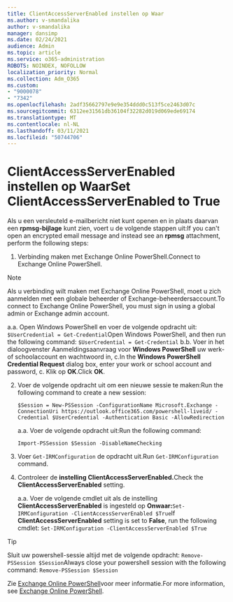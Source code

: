 ```yaml
---
title: ClientAccessServerEnabled instellen op Waar
ms.author: v-smandalika
author: v-smandalika
manager: dansimp
ms.date: 02/24/2021
audience: Admin
ms.topic: article
ms.service: o365-administration
ROBOTS: NOINDEX, NOFOLLOW
localization_priority: Normal
ms.collection: Adm_O365
ms.custom:
- "9000078"
- "7342"
ms.openlocfilehash: 2adf35662797e9e9e354ddd0c513f5ce2463d07c
ms.sourcegitcommit: 6312ee31561db36104f32282d019d069ede69174
ms.translationtype: MT
ms.contentlocale: nl-NL
ms.lasthandoff: 03/11/2021
ms.locfileid: "50744706"
---
```

# <a name="set-clientaccessserverenabled-to-true"></a><span data-ttu-id="085e2-102">ClientAccessServerEnabled instellen op Waar</span><span class="sxs-lookup"><span data-stu-id="085e2-102">Set ClientAccessServerEnabled to True</span></span>

<span data-ttu-id="085e2-103">Als u een versleuteld e-mailbericht niet kunt openen en in plaats daarvan een **rpmsg-bijlage** kunt zien, voert u de volgende stappen uit:</span><span class="sxs-lookup"><span data-stu-id="085e2-103">If you can't open an encrypted email message and instead see an **rpmsg** attachment, perform the following steps:</span></span>

1. <span data-ttu-id="085e2-104">Verbinding maken met Exchange Online PowerShell.</span><span class="sxs-lookup"><span data-stu-id="085e2-104">Connect to Exchange Online PowerShell.</span></span>

> [!NOTE]
> <span data-ttu-id="085e2-105">Als u verbinding wilt maken met Exchange Online PowerShell, moet u zich aanmelden met een globale beheerder of Exchange-beheerdersaccount.</span><span class="sxs-lookup"><span data-stu-id="085e2-105">To connect to Exchange Online PowerShell, you must sign in using a global admin or Exchange admin account.</span></span>

   <span data-ttu-id="085e2-106">a.</span><span class="sxs-lookup"><span data-stu-id="085e2-106">a.</span></span> <span data-ttu-id="085e2-107">Open Windows PowerShell en voer de volgende opdracht uit: `$UserCredential = Get-Credential`</span><span class="sxs-lookup"><span data-stu-id="085e2-107">Open Windows PowerShell, and then run the following command: `$UserCredential = Get-Credential`</span></span>
<span data-ttu-id="085e2-108">b.</span><span class="sxs-lookup"><span data-stu-id="085e2-108">b.</span></span> <span data-ttu-id="085e2-109">Voer in het dialoogvenster Aanmeldingsaanvraag voor **Windows PowerShell** uw werk- of schoolaccount en wachtwoord in, c.</span><span class="sxs-lookup"><span data-stu-id="085e2-109">In the **Windows PowerShell Credential Request** dialog box, enter your work or school account and password, c.</span></span> <span data-ttu-id="085e2-110">Klik op **OK**.</span><span class="sxs-lookup"><span data-stu-id="085e2-110">Click **OK**.</span></span> 

2. <span data-ttu-id="085e2-111">Voer de volgende opdracht uit om een nieuwe sessie te maken:</span><span class="sxs-lookup"><span data-stu-id="085e2-111">Run the following command to create a new session:</span></span>

    `$Session = New-PSSession -ConfigurationName Microsoft.Exchange -ConnectionUri https://outlook.office365.com/powershell-liveid/ -Credential $UserCredential -Authentication Basic -AllowRedirection`

    <span data-ttu-id="085e2-112">a.</span><span class="sxs-lookup"><span data-stu-id="085e2-112">a.</span></span> <span data-ttu-id="085e2-113">Voer de volgende opdracht uit:</span><span class="sxs-lookup"><span data-stu-id="085e2-113">Run the following command:</span></span>
    
    `Import-PSSession $Session -DisableNameChecking`

3. <span data-ttu-id="085e2-114">Voer `Get-IRMConfiguration` de opdracht uit.</span><span class="sxs-lookup"><span data-stu-id="085e2-114">Run `Get-IRMConfiguration` command.</span></span>

4. <span data-ttu-id="085e2-115">Controleer de **instelling ClientAccessServerEnabled.**</span><span class="sxs-lookup"><span data-stu-id="085e2-115">Check the **ClientAccessServerEnabled** setting.</span></span> 

    <span data-ttu-id="085e2-116">a.</span><span class="sxs-lookup"><span data-stu-id="085e2-116">a.</span></span> <span data-ttu-id="085e2-117">Voer de volgende cmdlet uit als de instelling **ClientAccessServerEnabled** is ingesteld op **Onwaar:**`Set-IRMConfiguration -ClientAccessServerEnabled $True`</span><span class="sxs-lookup"><span data-stu-id="085e2-117">If **ClientAccessServerEnabled** setting is set to **False**, run the following cmdlet: `Set-IRMConfiguration -ClientAccessServerEnabled $True`</span></span>

> [!TIP]
> <span data-ttu-id="085e2-118">Sluit uw powershell-sessie altijd met de volgende opdracht: `Remove-PSSession $Session`</span><span class="sxs-lookup"><span data-stu-id="085e2-118">Always close your powershell session with the following command: `Remove-PSSession $Session`</span></span>

<span data-ttu-id="085e2-119">Zie [Exchange Online PowerShell](https://docs.microsoft.com/powershell/exchange/connect-to-exchange-online-powershell)voor meer informatie.</span><span class="sxs-lookup"><span data-stu-id="085e2-119">For more information, see [Exchange Online PowerShell](https://docs.microsoft.com/powershell/exchange/connect-to-exchange-online-powershell).</span></span>

